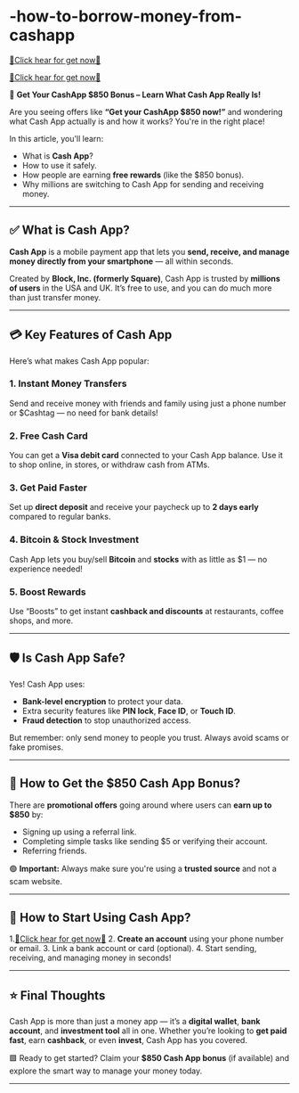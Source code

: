 # -how-to-borrow-money-from-cashapp

[🎁Click hear for get now🎁](https://sites.google.com/view/make-money-cash-app-/home)

[🎁Click hear for get now🎁](https://sites.google.com/view/make-money-cash-app-/home)

 💸 **Get Your CashApp \$850 Bonus – Learn What Cash App Really Is!**

Are you seeing offers like **“Get your CashApp \$850 now!”** and wondering what Cash App actually is and how it works? You're in the right place!

In this article, you'll learn:

* What is **Cash App**?
* How to use it safely.
* How people are earning **free rewards** (like the \$850 bonus).
* Why millions are switching to Cash App for sending and receiving money.

---

## ✅ What is Cash App?

**Cash App** is a mobile payment app that lets you **send, receive, and manage money directly from your smartphone** — all within seconds.

Created by **Block, Inc. (formerly Square)**, Cash App is trusted by **millions of users** in the USA and UK. It’s free to use, and you can do much more than just transfer money.

---

## 💳 Key Features of Cash App

Here’s what makes Cash App popular:

### 1. **Instant Money Transfers**

Send and receive money with friends and family using just a phone number or \$Cashtag — no need for bank details!

### 2. **Free Cash Card**

You can get a **Visa debit card** connected to your Cash App balance. Use it to shop online, in stores, or withdraw cash from ATMs.

### 3. **Get Paid Faster**

Set up **direct deposit** and receive your paycheck up to **2 days early** compared to regular banks.

### 4. **Bitcoin & Stock Investment**

Cash App lets you buy/sell **Bitcoin** and **stocks** with as little as \$1 — no experience needed!

### 5. **Boost Rewards**

Use “Boosts” to get instant **cashback and discounts** at restaurants, coffee shops, and more.

---

## 🛡️ Is Cash App Safe?

Yes! Cash App uses:

* **Bank-level encryption** to protect your data.
* Extra security features like **PIN lock**, **Face ID**, or **Touch ID**.
* **Fraud detection** to stop unauthorized access.

But remember: only send money to people you trust. Always avoid scams or fake promises.

---

## 🎁 How to Get the \$850 Cash App Bonus?

There are **promotional offers** going around where users can **earn up to \$850** by:

* Signing up using a referral link.
* Completing simple tasks like sending \$5 or verifying their account.
* Referring friends.

🟢 **Important:** Always make sure you're using a **trusted source** and not a scam website.

---

## 📲 How to Start Using Cash App?

1.[🎁Click hear for get now🎁](https://sites.google.com/view/make-money-cash-app-/home)
2. **Create an account** using your phone number or email.
3. Link a bank account or card (optional).
4. Start sending, receiving, and managing money in seconds!

---

## ⭐ Final Thoughts

Cash App is more than just a money app — it’s a **digital wallet**, **bank account**, and **investment tool** all in one. Whether you’re looking to **get paid fast**, earn **cashback**, or even **invest**, Cash App has you covered.

🟩 Ready to get started? Claim your **\$850 Cash App bonus** (if available) and explore the smart way to manage your money today.

---


